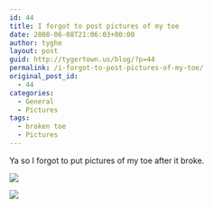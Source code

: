 ```yaml
---
id: 44
title: I forgot to post pictures of my toe
date: 2008-06-08T21:06:03+00:00
author: tyghe
layout: post
guid: http://tygertown.us/blog/?p=44
permalink: /i-forgot-to-post-pictures-of-my-toe/
original_post_id:
  - 44
categories:
  - General
  - Pictures
tags:
  - broken toe
  - Pictures
---
```

Ya so I forgot to put pictures of my toe after it broke.

[![](http://lh6.ggpht.com/vallardt/SEycY95eYlI/AAAAAAAAAVc/VfOwzF8JLFg/s144/IMGP5266.JPG)](http://picasaweb.google.com/vallardt/Random/photo#5209710821707244114)

[![](http://lh5.ggpht.com/vallardt/SEycZpoC7wI/AAAAAAAAAVk/uwNagkhGj4c/s144/IMGP5267.JPG)](http://picasaweb.google.com/vallardt/Random/photo#5209710833445302018)